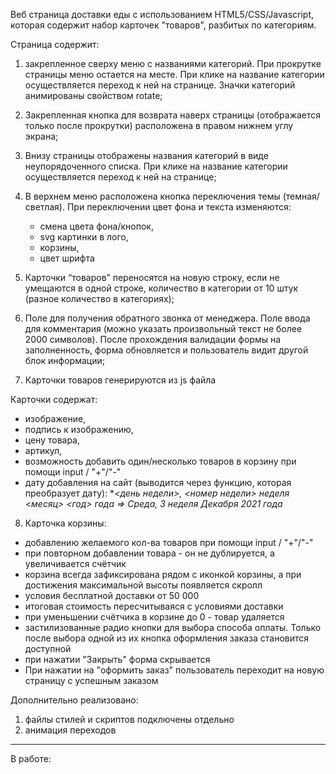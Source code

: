Веб страница доставки еды с использованием HTML5/CSS/Javascript, которая содержит набор карточек "товаров", разбитых по категориям. 


Страница содержит:
1. закрепленное сверху меню с названиями категорий. При прокрутке страницы меню остается на месте. При клике на название категории осуществляется переход к ней на странице. Значки категорий анимированы свойством rotate;

2. Закрепленная кнопка для возврата наверх страницы (отображается только после прокрутки) расположена в правом нижнем углу экрана;

3. Внизу страницы отображены названия категорий в виде неупорядоченного списка. При клике на название категории осуществляется переход к ней на странице;

4. В верхнем меню  расположена кнопка переключения темы (темная/светлая). При переключении цвет фона и текста изменяются:
   
   - смена цвета фона/кнопок,
   - svg картинки в лого,
   - корзины,
   - цвет шрифта

5. Карточки “товаров” переносятся на новую строку, если не умещаются в одной строке, количество в категории от 10 штук (разное количество в категориях);

6. Поле для получения обратного звонка от менеджера. Поле ввода для комментария (можно указать произвольный текст не более 2000 символов). После прохождения валидации формы на заполненность, форма обновляется и пользователь видит другой блок информации;


7. Карточки товаров генерируются из js файла

Карточки содержат:
- изображение,
- подпись к изображению,
- цену товара,
- артикул,
- возможность добавить один/несколько товаров в корзину при помощи input / "+"/"-"
- дату добавления на сайт (выводится через функцию, которая преобразует дату): 
      **<день недели>, <номер недели> неделя <месяц> <год> года => Среда, 3 неделя Декабря 2021 года*

8. Карточка корзины:
 - добавлению желаемого кол-ва товаров при помощи input / "+"/"-"
 - при повторном добавлении товара - он не дублируется, а увеличивается счётчик
 - корзина всегда зафиксирована рядом с иконкой корзины, а при достижения максимальной высоты появляется скролл
 - условия бесплатной доставки от 50 000
 - итоговая стоимость пересчитываяся с условиями доставки
 - при уменьшении счётчика в корзине до 0 - товар удаляется
 - застилизованные радио кнопки для выбора способа оплаты. Только после выбора одной из их кнопка оформления заказа становится доступной
 - при нажатии "Закрыть" форма скрывается
 - При нажатии на "оформить заказ" пользователь переходит на новую страницу с успешным заказом


Дополнительно реализовано:
1. файлы стилей и скриптов подключены отдельно
2. анимация переходов
-------------------------------------------------

В работе:


